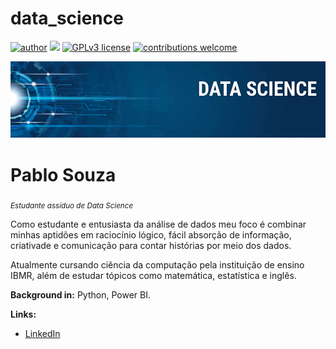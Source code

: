 # data_science
[![author](https://img.shields.io/badge/author-carlosfab-red.svg)](https://www.linkedin.com/in/carlosfab) [![](https://img.shields.io/badge/python-3.7+-blue.svg)](https://www.python.org/downloads/release/python-365/) [![GPLv3 license](https://img.shields.io/badge/License-GPLv3-blue.svg)](http://perso.crans.org/besson/LICENSE.html) [![contributions welcome](https://img.shields.io/badge/contributions-welcome-brightgreen.svg?style=flat)](https://github.com/carlosfab/data_science/issues)

<p align="center">
  <img src="banner.png" >
</p>

# Pablo Souza
<sub>*Estudante assíduo de Data Science*</sub>

Como estudante e entusiasta da análise de dados meu foco é combinar minhas aptidões em raciocínio lógico, fácil absorção de informação, criativade e comunicação para contar histórias por meio dos dados.

Atualmente cursando ciência da computação pela instituição de ensino IBMR, além de estudar tópicos como matemática, estatística e inglês.

**Background in:** Python, Power BI.

**Links:**
* [LinkedIn](https://www.linkedin.com/in/pablopsouza/)




